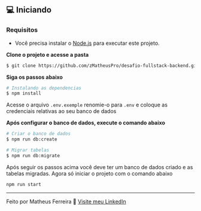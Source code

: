 ## 💻 Iniciando

### Requisitos

- Você precisa instalar o [Node.js](https://nodejs.org/en/download/) para executar este projeto.

**Clone o projeto e acesse a pasta**

```bash
$ git clone https://github.com/zMatheusPro/desafio-fullstack-backend.git && cd desafio-fullstack-backend
```

**Siga os passos abaixo**

```bash
# Instalando as dependencias
$ npm install
```

Acesse o arquivo `.env.exemple` renomie-o para `.env` e coloque as credenciais relativas ao seu banco de dados

**Após configurar o banco de dados, execute o comando abaixo**

```bash
# Criar o banco de dados
$ npm run db:create

# Migrar tabelas
$ npm run db:migrate
```
Após seguir os passos acima você deve ter um banco de dados criado e as tabelas migradas.
Agora só iniciar o projeto com o comando abaixo

```bash
npm run start
```

---

Feito por Matheus Ferreira 👋 [Visite meu LinkedIn](https://www.linkedin.com/in/matheus-ferreira-25a58b208/)
